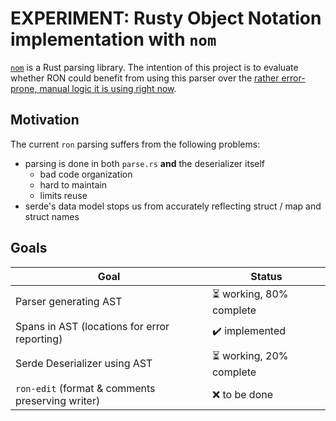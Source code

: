 # EXPERIMENT: Rusty Object Notation implementation with `nom`

[`nom`](https://github.com/Geal/nom) is a Rust parsing library. The intention of
this project is to evaluate whether RON could benefit from using this parser
over the
[rather error-prone, manual logic it is using right now](https://github.com/ron-rs/ron/blob/master/src/parse.rs).

## Motivation

The current `ron` parsing suffers from the following problems:

* parsing is done in both `parse.rs` **and** the deserializer itself
    * bad code organization
    * hard to maintain
    * limits reuse
* serde's data model stops us from accurately reflecting struct / map and struct names

## Goals

| Goal | Status |
|---|---|
| Parser generating AST | :hourglass_flowing_sand: working, 80% complete |
| Spans in AST (locations for error reporting) | :heavy_check_mark: implemented |
| Serde Deserializer using AST | :hourglass_flowing_sand: working, 20% complete |
| `ron-edit` (format & comments preserving writer) | :x: to be done |

